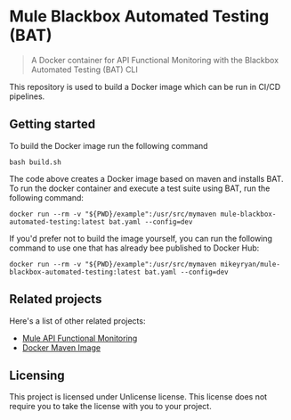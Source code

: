 # Mule Blackbox Automated Testing (BAT)
> A Docker container for API Functional Monitoring with the Blackbox Automated Testing (BAT) CLI

This repository is used to build a Docker image which can be run in CI/CD pipelines.

## Getting started

To build the Docker image run the following command

```shell
bash build.sh
```

The code above creates a Docker image based on maven and installs BAT. To run the docker container and execute a test suite using BAT, run the following command:

```shell
docker run --rm -v "${PWD}/example":/usr/src/mymaven mule-blackbox-automated-testing:latest bat.yaml --config=dev
```
If you'd prefer not to build the image yourself, you can run the following command to use one that has already bee published to Docker Hub:

```shell
docker run --rm -v "${PWD}/example":/usr/src/mymaven mikeyryan/mule-blackbox-automated-testing:latest bat.yaml --config=dev
```

## Related projects

Here's a list of other related projects:

- [Mule API Functional Monitoring](https://docs.mulesoft.com/api-functional-monitoring/bat-command-reference)
- [Docker Maven Image](https://hub.docker.com/_/maven/)

## Licensing

This project is licensed under Unlicense license. This license does not require
you to take the license with you to your project.
